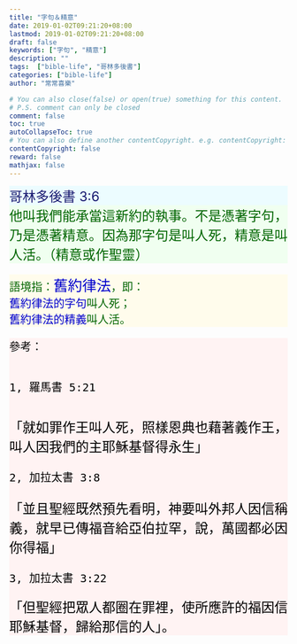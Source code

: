 ```yaml
---
title: "字句＆精意"
date: 2019-01-02T09:21:20+08:00
lastmod: 2019-01-02T09:21:20+08:00
draft: false
keywords: ["字句", "精意"]
description: ""
tags:  ["bible-life", "哥林多後書"]
categories: ["bible-life"]
author: "常常喜樂"

# You can also close(false) or open(true) something for this content.
# P.S. comment can only be closed
comment: false
toc: true
autoCollapseToc: true
# You can also define another contentCopyright. e.g. contentCopyright: "This is another copyright."
contentCopyright: false
reward: false
mathjax: false
---
```


<div style="background-color:#ECFCFF"><font size="5", color="#191970">
哥林多後書 3:6
</font>
</div>

<div style="background-color:#F0FFF0"><font size="5", color="#006400">
他叫我們能承當這新約的執事。不是憑著字句，乃是憑著精意。因為那字句是叫人死，精意是叫人活。（精意或作聖靈）
</font>
</div>

<div style="background-color:#FFFCEC"><font size="5", color="#006400">
<pre>
語境指：<font size="6", color="#0000CD">舊約律法</font>，即：
<font color="#0000CD">舊約律法的字句</font>叫人死；
<font color="#0000CD">舊約律法的精義</font>叫人活。
</pre>
</font>
</div>

<div style="background-color:#FFF3F3"><font size="5", color="#000000">
<pre>
參考：

1, 羅馬書 5:21
</pre>
「就如罪作王叫人死，照樣恩典也藉著義作王，叫人因我們的主耶穌基督得永生」
<pre>
2, 加拉太書 3:8
</pre>
「並且聖經既然預先看明，神要叫外邦人因信稱義，就早已傳福音給亞伯拉罕，說，萬國都必因你得福」
<pre>
3, 加拉太書 3:22  
</pre>
「但聖經把眾人都圈在罪裡，使所應許的福因信耶穌基督，歸給那信的人」。
</font>
</div>